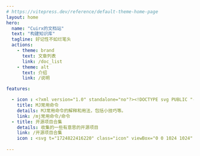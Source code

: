 ```yaml
---
# https://vitepress.dev/reference/default-theme-home-page
layout: home
hero:
  name: "Cuirx的文档站"
  text: "构建知识库"
  tagline: 好记性不如烂笔头
  actions:
    - theme: brand
      text: 文章列表
      link: /doc_list
    - theme: alt
      text: 介绍
      link: /说明

features:

  - icon : <?xml version="1.0" standalone="no"?><!DOCTYPE svg PUBLIC "-//W3C//DTD SVG 1.1//EN" "http://www.w3.org/Graphics/SVG/1.1/DTD/svg11.dtd"><svg t="1724820792092" class="icon" viewBox="0 0 1072 1024" version="1.1" xmlns="http://www.w3.org/2000/svg" p-id="1487" xmlns:xlink="http://www.w3.org/1999/xlink" width="209.375" height="200"><path d="M954.83744 703.808a24 24 0 1 1 2.88 47.904L144.14144 800.072l47.304 78.648a24 24 0 0 1-5.88 31.368l-2.328 1.584a24 24 0 0 1-32.928-8.208l-61.608-102.408a31.2 31.2 0 0 1 24.888-47.232l841.224-50.016z" p-id="1488"></path><path d="M153.23744 867.104c17.016-0.36 31.56 6.24 47.112 18.576 3.888 3.096 7.776 6.48 12.6 10.872 1.848 1.68 9.672 8.952 11.712 10.8 21.24 19.368 35.112 27.24 52.896 27.72 18.624 0.504 32.304-6.24 56.232-25.32 7.728-6.216 11.856-9.504 15.984-12.6 19.848-15.024 36.168-22.728 56.16-23.16 19.776-0.408 36.24 6.24 55.728 19.512 2.784 1.92 5.616 3.936 9.168 6.504l8.688 6.384c23.184 16.848 37.2 23.208 56.592 23.208 19.152 0 30.648-5.784 49.056-21.888 0.48-0.408 7.704-6.816 9.936-8.712 19.152-16.512 34.44-24.552 55.872-25.008 17.544-0.36 32.904 4.8 50.448 15.024 5.76 3.36 11.52 7.056 22.104 13.992 23.808 15.36 38.904 21.384 59.544 21.384 20.592 0 33.504-5.616 53.136-20.4l10.008-7.56 2.88-2.16c18.12-13.224 33.024-19.872 52.392-20.28 34.56-0.72 76.368 18 127.224 55.008a24 24 0 0 1-28.224 38.808c-43.128-31.392-76.416-46.272-97.968-45.84-7.608 0.168-14.184 3.12-25.104 11.088-2.544 1.848-12.312 9.288-12.336 9.312-27.192 20.448-49.2 30.024-82.008 30.024-31.824 0-54.672-9.12-85.536-29.04a474 474 0 0 0-20.256-12.864c-10.584-6.168-18-8.64-25.296-8.496-7.752 0.144-14.088 3.48-25.56 13.368-1.92 1.68-8.976 7.92-9.672 8.496-26.304 23.04-47.64 33.744-80.64 33.744-31.872 0-54.168-10.104-84.816-32.4l-8.736-6.384c-3.168-2.328-5.616-4.08-7.92-5.64-12-8.184-19.872-11.352-27.696-11.184-7.632 0.144-15.696 3.96-28.224 13.44-3.552 2.688-7.128 5.52-15.024 11.88-32.04 25.512-54.528 36.648-87.456 35.76-32.16-0.888-54.912-13.8-83.928-40.248L180.59744 932c-4.08-3.744-7.2-6.456-10.08-8.736-7.584-6-12.48-8.232-16.224-8.16-16.968 0.36-45.288 21.12-81.288 64.08A24 24 0 0 1 36.21344 948.32c44.232-52.8 82.032-80.496 117.048-81.24zM762.04544 610.592c-32.952-97.2-65.112-170.496-96.168-219.672-34.152-54.048-94.176-121.056-179.928-200.52a24 24 0 0 1 32.64-35.208c88.536 82.032 151.104 151.92 187.872 210.096 34.824 55.128 69.84 136.008 105.432 242.976 18.84-0.888 35.712-0.72 50.64 0.552l7.32 0.72c21.216 2.448 45.024 7.728 71.448 15.84a24 24 0 1 1-14.064 45.888c-23.808-7.296-44.76-11.952-62.832-14.016-13.92-1.608-30.672-1.944-50.184-1.032a48 48 0 0 1-47.856-32.808l-4.32-12.816z" p-id="1489"></path><path d="M481.14944 161.408a24 24 0 0 1 32.52-9.72c130.32 70.272 226.08 140.328 287.256 210.672 61.032 70.176 112.92 162.72 155.832 277.56a24 24 0 1 1-44.976 16.8c-41.016-109.776-90.12-197.376-147.072-262.848-56.856-65.352-148.152-132.168-273.84-199.92a24 24 0 0 1-9.72-32.544zM400.43744 591.248c76.032 0 159.456 14.328 250.296 42.864a24 24 0 0 1-14.4 45.792c-86.4-27.12-165.048-40.656-235.92-40.656-69.312 0-144.96 21.024-227.016 63.456a24 24 0 1 1-22.056-42.624c88.464-45.744 171.48-68.832 249.072-68.832z" p-id="1490"></path><path d="M145.70144 53.816a24 24 0 0 1 32.616 9.408c65.76 119.232 98.904 229.368 98.904 330.432 0 101.424-31.68 201.744-94.608 300.624a24 24 0 0 1-40.488-25.776c58.2-91.44 87.12-182.952 87.12-274.848 0-92.208-30.84-194.64-92.952-307.224A24 24 0 0 1 145.70144 53.816z" p-id="1491"></path><path d="M135.04544 65.84A24 24 0 0 1 166.26944 52.568c124.392 50.184 233.736 129.048 327.816 236.376 61.608 70.272 110.664 164.664 145.8 264.768 11.856 33.72 21 65.52 25.344 86.088 0.96 4.512 1.632 8.256 1.992 11.208 0.24 2.184 0.384 4.08 0.288 6.144-0.096 2.472-0.096 2.472-1.44 7.632-3.672 9.504-3.672 9.504-24 16.2-14.544-4.728-14.544-4.728-17.64-8.928-2.064-2.808-2.064-2.808-3.024-4.56a46.08 46.08 0 0 1-2.376-5.28c-1.2-3.096-2.568-7.224-4.128-12.456a23.88 23.88 0 0 1-0.12-13.392l0.168-0.6-0.096-0.504a807.528 807.528 0 0 0-17.712-58.32L594.59744 569.6c-33.288-94.8-79.68-184.08-136.608-249.024-89.208-101.76-192.36-176.16-309.672-223.488a24 24 0 0 1-13.272-31.248zM940.55744 709.64a24 24 0 1 1 31.44 36.24c-53.856 46.704-95.544 79.248-125.568 97.92-9.648 5.976-21.312 13.104-35.04 21.36l-12.216 7.32a11574.72 11574.72 0 0 1-94.32 55.752 24 24 0 1 1-24.264-41.424c65.16-38.16 112.008-66.096 140.496-83.808 27.408-17.016 67.368-48.216 119.472-93.36z" p-id="1492"></path></svg>
    title: MJ常用命令
    details: MJ常用命令的解释和用法，包括小技巧等。
    link: /mj常用命令/命令
  - title: 开源项目合集
    details: 收集的一些有意思的开源项目
    link: /开源项目合集
    icon : <svg t="1724822416220" class="icon" viewBox="0 0 1024 1024" version="1.1" xmlns="http://www.w3.org/2000/svg" p-id="2496" width="200" height="200"><path d="M702.976 981.76H149.76c-57.088 0-103.424-46.336-103.424-103.424V306.688c0-57.088 46.336-103.424 103.424-103.424h553.216c57.088 0 103.424 46.336 103.424 103.424v571.648c0 57.088-46.592 103.424-103.424 103.424zM149.76 264.704c-23.04 0-41.984 18.944-41.984 41.984v571.648c0 23.04 18.944 41.984 41.984 41.984h553.216c23.04 0 41.984-18.944 41.984-41.984V306.688c0-23.04-18.944-41.984-41.984-41.984H149.76z" fill="#040000" p-id="2497"></path><path d="M873.984 890.112h-66.816c-16.896 0-30.72-13.824-30.72-30.72s13.824-30.72 30.72-30.72h66.816c25.344 0 46.08-20.736 46.08-46.08V152.576c0-25.344-20.736-46.08-46.08-46.08H294.144c-25.344 0-46.08 20.736-46.08 46.08v59.136c0 16.896-13.824 30.72-30.72 30.72s-30.72-13.824-30.72-30.72V152.576c0-59.392 48.128-107.52 107.52-107.52h579.84c59.392 0 107.52 48.128 107.52 107.52v630.272c0 59.136-48.384 107.264-107.52 107.264z" fill="#040000" p-id="2498"></path><path d="M771.072 521.984H82.944c-16.896 0-30.72-13.824-30.72-30.72s13.824-30.72 30.72-30.72h688.128c16.896 0 30.72 13.824 30.72 30.72s-13.824 30.72-30.72 30.72zM652.032 391.424H326.144c-15.616 0-28.16-12.544-28.16-28.16s12.544-28.16 28.16-28.16h325.888c15.616 0 28.16 12.544 28.16 28.16s-12.544 28.16-28.16 28.16z" fill="#040000" p-id="2499"></path><path d="M221.952 365.824m-33.792 0a33.792 33.792 0 1 0 67.584 0 33.792 33.792 0 1 0-67.584 0Z" fill="#040000" p-id="2500"></path></svg>
  
---
```


